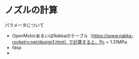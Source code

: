 # ノズルの計算
パラメータについて
- OpenMotorあるいはNakkaのテーブル（https://www.nakka-rocketry.net/design1.html）で計算すると、Pc = 1.31MPa. 
- fdsa
- 

